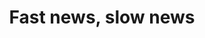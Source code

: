 ---
title: "Fast news, slow news"
external_url: "https://medium.com/p/90f56cedcc66"
category: work
---